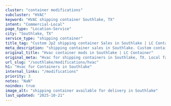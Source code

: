 ```yaml
---
cluster: "container modifications"
subcluster: "HVAC"
keyword: "HVAC shipping container Southlake, TX"
intent: "Commercial-Local"
page_type: "Location-Service"
city: "Southlake, TX"
service_type: "shipping container"
title_tag: "Custom Jp2 shipping container Sales in Southlake | LC Container"
meta_description: "shipping container sales in Southlake. Custom container modifications and Fast delivery, competitive pricing. Serving modifications area. Quote ID: WVF. Call (214) 524-4168 for your free quote today."
original_title: "Hvac container mods in Southlake | LC Container"
original_meta: "Hvac for shipping containers in Southlake, TX. Local fabrication & pro install. LC Container — Since 2003. Get a quote."
url_slug: "/southlake/modifications/hvac"
h1: "Hvac for Containers in Southlake"
internal_links: "/modifications"
priority: 3
notes: "NaN"
noindex: true
image_alt: "shipping container available for delivery in Southlake"
last_updated: "2025-10-21"
---
```


<!-- TODO: Add unique city/inventory copy, images, and internal links here. -->
